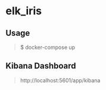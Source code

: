 # elk_iris

## Usage

>$ docker-compose up

## Kibana Dashboard

> http://localhost:5601/app/kibana
